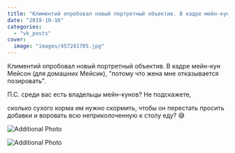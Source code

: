 ```yaml
---
title: "Климентий опробовал новый портретный объектив. В кадре мейн-кун Мейсон (для домашних Мейсик), \"потом..."
date: "2019-10-16"
categories: 
  - "vk_posts"
cover:
  image: "images/457241705.jpg"
---
```


Климентий опробовал новый портретный объектив. В кадре мейн-кун Мейсон (для домашних Мейсик), "потому что жена мне отказывается позировать".

П.С. среди вас есть владельцы мейн-кунов? Не подскажете,

<!--more--> сколько сухого корма им нужно скормить, чтобы он перестать просить добавки и воровать всю неприколоченную к столу еду? 😅

![Additional Photo](https://vodpop.ru/wp-content/uploads/2023/07/457241706.jpg)

![Additional Photo](https://vodpop.ru/wp-content/uploads/2023/07/457241707.jpg)

